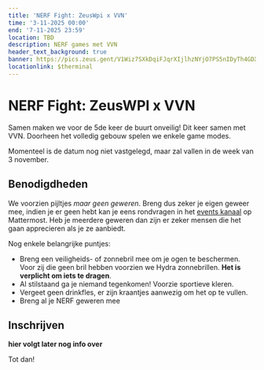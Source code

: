 ```yaml
---
title: 'NERF Fight: ZeusWpi x VVN'
time: '3-11-2025 00:00' 
end: '7-11-2025 23:59' 
location: TBD
description: NERF games met VVN
header_text_background: true 
banner: https://pics.zeus.gent/V1Wiz7SXkDqiFJqrXIjlhzNYjO7PS5nIDyTh4GDX.jpg
locationlink: $therminal
---
```


# NERF Fight: ZeusWPI x VVN

Samen maken we voor de 5de keer de buurt onveilig!
Dit keer samen met VVN.
Doorheen het volledig gebouw spelen we enkele game modes.

Momenteel is de datum nog niet vastgelegd, maar zal vallen in de week van 3 november.

## Benodigdheden

We voorzien pijltjes _maar geen geweren_. Breng dus zeker je eigen geweer mee, indien je er geen hebt kan je eens rondvragen in het [events kanaal][events] op Mattermost.
Heb je meerdere geweren dan zijn er zeker mensen die het gaan apprecieren als je ze aanbiedt.

Nog enkele belangrijke puntjes:

- Breng een veiligheids- of zonnebril mee om je ogen te beschermen. Voor zij die geen bril hebben voorzien we Hydra zonnebrillen. **Het is verplicht om iets te dragen**.
- Al stilstaand ga je niemand tegenkomen! Voorzie sportieve kleren.
- Vergeet geen drinkfles, er zijn kraantjes aanwezig om het op te vullen.
- Breng al je NERF geweren mee

## Inschrijven 

**hier volgt later nog info over**


Tot dan!

[events]: https://mattermost.zeus.gent/zeus/channels/events
